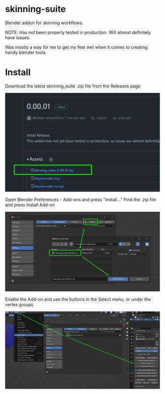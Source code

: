 # skinning-suite
Blender addon for skinning workflows.

NOTE: Has not been properly tested in production. Will almost definitely have issues.

Was mostly a way for me to get my feet wet when it comes to creating handy blender tools.


# Install

Download the latest skinning_suite .zip file from the Releases page

![install page](docs/install_step_1.png)

Open Blender Preferences - Add-ons and press "Install..."
Find the .zip file and press Install Add-on

![blender prefs](docs/install_step_2.png)

Enable the Add-on and use the buttons in the Select menu, or under the vertex groups

![blender ui](docs/install_step_3.png)
